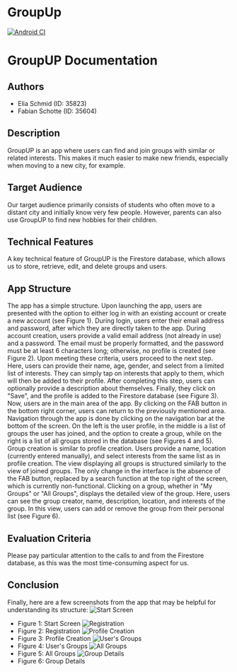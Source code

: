 # GroupUp
[![Android CI](https://github.com/kirkya99/GroupUp/actions/workflows/android.yml/badge.svg)](https://github.com/kirkya99/GroupUp/actions/workflows/android.yml)

# GroupUP Documentation

## Authors
- Elia Schmid (ID: 35823)
- Fabian Schotte (ID: 35604)

## Description
GroupUP is an app where users can find and join groups with similar or related interests. This makes it much easier to make new friends, especially when moving to a new city, for example.

## Target Audience
Our target audience primarily consists of students who often move to a distant city and initially know very few people. However, parents can also use GroupUP to find new hobbies for their children.

## Technical Features
A key technical feature of GroupUP is the Firestore database, which allows us to store, retrieve, edit, and delete groups and users.

## App Structure
The app has a simple structure. Upon launching the app, users are presented with the option to either log in with an existing account or create a new account (see Figure 1). During login, users enter their email address and password, after which they are directly taken to the app. During account creation, users provide a valid email address (not already in use) and a password. The email must be properly formatted, and the password must be at least 6 characters long; otherwise, no profile is created (see Figure 2). Upon meeting these criteria, users proceed to the next step. Here, users can provide their name, age, gender, and select from a limited list of interests. They can simply tap on interests that apply to them, which will then be added to their profile. After completing this step, users can optionally provide a description about themselves. Finally, they click on "Save", and the profile is added to the Firestore database (see Figure 3). Now, users are in the main area of the app. By clicking on the FAB button in the bottom right corner, users can return to the previously mentioned area. Navigation through the app is done by clicking on the navigation bar at the bottom of the screen. On the left is the user profile, in the middle is a list of groups the user has joined, and the option to create a group, while on the right is a list of all groups stored in the database (see Figures 4 and 5). Group creation is similar to profile creation. Users provide a name, location (currently entered manually), and select interests from the same list as in profile creation. The view displaying all groups is structured similarly to the view of joined groups. The only change in the interface is the absence of the FAB button, replaced by a search function at the top right of the screen, which is currently non-functional. Clicking on a group, whether in "My Groups" or "All Groups", displays the detailed view of the group. Here, users can see the group creator, name, description, location, and interests of the group. In this view, users can add or remove the group from their personal list (see Figure 6).

## Evaluation Criteria
Please pay particular attention to the calls to and from the Firestore database, as this was the most time-consuming aspect for us.

## Conclusion
Finally, here are a few screenshots from the app that may be helpful for understanding its structure:
![Start Screen](images/LogIn.PNG)
- Figure 1: Start Screen
![Registration](images/Registrieren.PNG) 
- Figure 2: Registration
![Profile Creation](images/ProfilCreation.PNG)
- Figure 3: Profile Creation
![User's Groups](images/MyGroups.PNG)
- Figure 4: User's Groups
![All Groups](images/AllGroups.PNG)
- Figure 5: All Groups
![Group Details](images/GroupDetail.PNG)
- Figure 6: Group Details